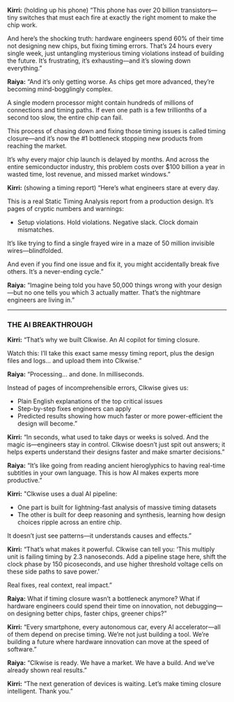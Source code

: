 **Kirri:** (holding up his phone)
“This phone has over 20 billion transistors—tiny switches that must each fire at exactly the right moment to make the chip work.

And here’s the shocking truth: hardware engineers spend 60% of their time not designing new chips, but fixing timing errors. That’s 24 hours every single week, just untangling mysterious timing violations instead of building the future. It’s frustrating, it’s exhausting—and it’s slowing down everything.”

**Raiya:**
“And it’s only getting worse. As chips get more advanced, they’re becoming mind-bogglingly complex.

A single modern processor might contain hundreds of millions of connections and timing paths. If even one path is a few trillionths of a second too slow, the entire chip can fail.

This process of chasing down and fixing those timing issues is called timing closure—and it’s now the #1 bottleneck stopping new products from reaching the market.

It’s why every major chip launch is delayed by months. And across the entire semiconductor industry, this problem costs over \$100 billion a year in wasted time, lost revenue, and missed market windows.”

**Kirri:** (showing a timing report)
“Here’s what engineers stare at every day.

This is a real Static Timing Analysis report from a production design. It’s pages of cryptic numbers and warnings:

* Setup violations. Hold violations. Negative slack. Clock domain mismatches.

It’s like trying to find a single frayed wire in a maze of 50 million invisible wires—blindfolded.

And even if you find one issue and fix it, you might accidentally break five others. It’s a never-ending cycle.”

**Raiya:**
“Imagine being told you have 50,000 things wrong with your design—but no one tells you which 3 actually matter. That’s the nightmare engineers are living in.”

---

### THE AI BREAKTHROUGH

**Kirri:**
“That’s why we built Clkwise. An AI copilot for timing closure.

Watch this: I’ll take this exact same messy timing report, plus the design files and logs… and upload them into Clkwise.”

**Raiya:**
“Processing… and done. In milliseconds.

Instead of pages of incomprehensible errors, Clkwise gives us:

* Plain English explanations of the top critical issues
* Step-by-step fixes engineers can apply
* Predicted results showing how much faster or more power-efficient the design will become.”

**Kirri:**
“In seconds, what used to take days or weeks is solved. And the magic is—engineers stay in control. Clkwise doesn’t just spit out answers; it helps experts understand their designs faster and make smarter decisions.”

**Raiya:**
“It’s like going from reading ancient hieroglyphics to having real-time subtitles in your own language. This is how AI makes experts more productive.”

**Kirri:**
"Clkwise uses a dual AI pipeline:
* One part is built for lightning-fast analysis of massive timing datasets
* The other is built for deep reasoning and synthesis, learning how design choices ripple across an entire chip.

It doesn’t just see patterns—it understands causes and effects.”

**Kirri:**
“That’s what makes it powerful. Clkwise can tell you:
‘This multiply unit is failing timing by 2.3 nanoseconds. Add a pipeline stage here, shift the clock phase by 150 picoseconds, and use higher threshold voltage cells on these side paths to save power.’

Real fixes, real context, real impact.”


**Raiya:**
What if timing closure wasn’t a bottleneck anymore? What if hardware engineers could spend their time on innovation, not debugging—on designing better chips, faster chips, greener chips?”

**Kirri:**
“Every smartphone, every autonomous car, every AI accelerator—all of them depend on precise timing. We’re not just building a tool. We’re building a future where hardware innovation can move at the speed of software.”

**Raiya:**
“Clkwise is ready. We have a market. We have a build. And we’ve already shown real results.”

**Kirri:**
“The next generation of devices is waiting. Let’s make timing closure intelligent. Thank you.”
